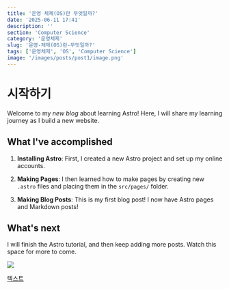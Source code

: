 ```yaml
---
title: '운영 체제(OS)란 무엇일까?'
date: '2025-06-11 17:41'
description: ''
section: 'Computer Science'
category: '운영체제'
slug: '운영-체제(OS)란-무엇일까?'
tags: ['운영체제', 'OS', 'Computer Science']
image: '/images/posts/post1/image.png'
---
```


# 시작하기

Welcome to my _new blog_ about learning Astro! Here, I will share my learning journey as I build a new website.

## What I've accomplished

1. **Installing Astro**: First, I created a new Astro project and set up my online accounts.

2. **Making Pages**: I then learned how to make pages by creating new `.astro` files and placing them in the `src/pages/` folder.

3. **Making Blog Posts**: This is my first blog post! I now have Astro pages and Markdown posts!

## What's next

I will finish the Astro tutorial, and then keep adding more posts. Watch this space for more to come.

<img src="/images/posts/post1/os3.png" />

[텍스트](https://example.com)
